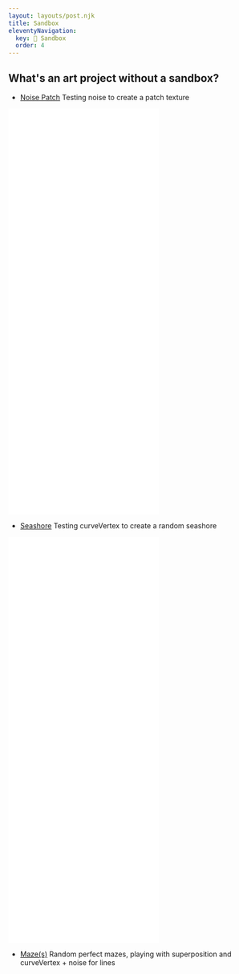 ```yaml
---
layout: layouts/post.njk
title: Sandbox
eleventyNavigation:
  key: 🔧 Sandbox
  order: 4
---
```


## What's an art project without a sandbox?

* [Noise Patch](./noise-patch/index.html) Testing noise to create a patch texture

<iframe src="./noise-patch/index.html" height="810px"  frameborder="0"></iframe>

* [Seashore](./seashore/index.html) Testing curveVertex to create a random seashore

<iframe src="./seashore/index.html" height="810px"  frameborder="0"></iframe>

* [Maze(s)](./mazes/index.html) Random perfect mazes, playing with superposition and curveVertex + noise for lines
